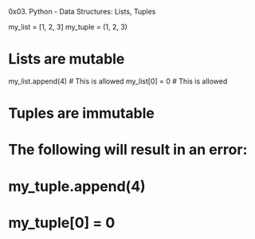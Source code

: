 0x03. Python - Data Structures: Lists, Tuples

my_list = [1, 2, 3]
my_tuple = (1, 2, 3)

# Lists are mutable
my_list.append(4)  # This is allowed
my_list[0] = 0    # This is allowed

# Tuples are immutable
# The following will result in an error:
# my_tuple.append(4)
# my_tuple[0] = 0
